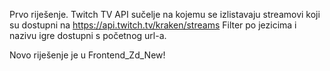 Prvo riješenje.
Twitch TV API sučelje na kojemu se izlistavaju streamovi koji su dostupni na https://api.twitch.tv/kraken/streams
Filter po jezicima i nazivu igre dostupni s početnog url-a.

Novo riješenje je u Frontend_Zd_New!
